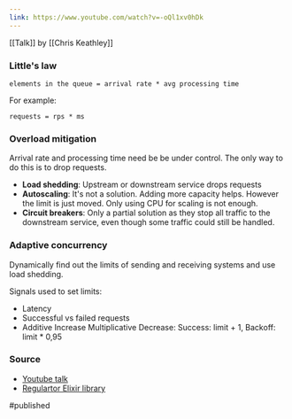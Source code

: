 ```yaml
---
link: https://www.youtube.com/watch?v=-oQl1xv0hDk
---
```


[[Talk]] by [[Chris Keathley]]

### Little's law
```
elements in the queue = arrival rate * avg processing time
```

For example:
```
requests = rps * ms
```

### Overload mitigation
Arrival rate and processing time need be be under control. The only way to do this is to drop requests.

- **Load shedding**: Upstream or downstream service drops requests
- **Autoscaling**: It's not a solution. Adding more capacity helps. However the limit is just moved. Only using CPU for scaling is not enough. 
- **Circuit breakers**: Only a partial solution as they stop all traffic to the downstream service, even though some traffic could still be handled.

### Adaptive concurrency
Dynamically find out the limits of sending and receiving systems and use load shedding.

Signals used to set limits:
- Latency
- Successful vs failed requests
- Additive Increase Multiplicative Decrease: Success: limit + 1, Backoff: limit * 0,95 

### Source 
- [Youtube talk](https://www.youtube.com/watch?v=-oQl1xv0hDk)
- [Regulartor Elixir library](https://github.com/keathley/regulator)

#published 